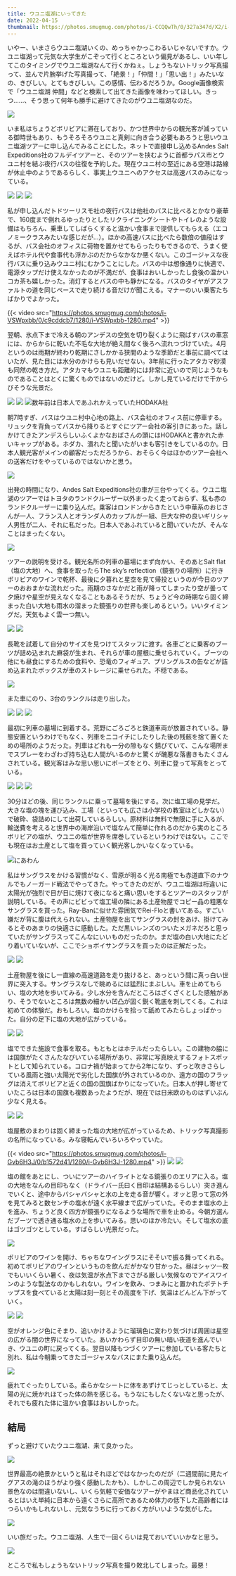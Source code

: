 ```yaml
---
title: ウユニ塩湖にいってきた
date: 2022-04-15
thumbnail: https://photos.smugmug.com/photos/i-CCQQwTh/0/327a347d/X2/i-CCQQwTh-X2.jpg
---
```


いやー、いまさらウユニ塩湖いくの、めっちゃかっこわるいじゃないですか。ウユニ塩湖って元気な大学生がこぞって行くところという偏見があるし、いい年してこのタイミングでウユニ塩湖なんて行くかねぇ。しょうもないトリック写真撮って、並んで片腕挙げた写真撮って、「絶景！」「仲間！」「思い出！」みたいなの、きびしい。とてもきびしい。この感情、伝わるだろうか。Google画像検索で「ウユニ塩湖 仲間」などと検索して出てきた画像を味わってほしい。きっつ……、そう思って何年も勝手に避けてきたのがウユニ塩湖なのだ。

![](https://photos.smugmug.com/photos/i-thLrw3T/0/b2bdcefa/X2/i-thLrw3T-X2.jpg)

いま私はちょうどボリビアに滞在しており、かつ世界中からの観光客が減っている御時世もあり、もうそろそろウユニと真剣に向き合う必要もあろうと思いウユニ塩湖ツアーに申し込んでみることにした。ネットで直接申し込めるAndes Salt Expeditions社のフルデイツアーと、そのツアーを挟むように首都ラパス市とウユニ村を結ぶ夜行バスの往復を予約した。現在ウユニ村の至近にある空港は路線が休止中のようであるらしく、事実上ウユニへのアクセスは高速バスのみになっている。

![](https://photos.smugmug.com/photos/i-7fgBwc5/0/0ff4d21a/X2/i-7fgBwc5-X2.jpg)
![](https://photos.smugmug.com/photos/i-38R2J5V/0/f54ac794/X2/i-38R2J5V-X2.jpg)
![](https://photos.smugmug.com/photos/i-pTR29gG/0/9e0ed46d/X2/i-pTR29gG-X2.jpg)

私が申し込んだトドツーリスモ社の夜行バスは他社のバスに比べるとかなり豪華で、160度まで倒れるゆったりとしたリクライニングシートやトイレのような設備はもちろん、乗車してしばらくすると温かい食事まで提供してもらえる（エコノミークラスみたいな感じだが…）。ほかの高速バスに比べたら数倍の値段はするが、バス会社のオフィスに荷物を置かせてもらったりもできるので、うまく使えばホテル代や食事代も浮かぶのだからなかなか悪くない。このゴージャスな夜行バスに乗り込みウユニ村にむかうことにした。バスの中は想像通りに快適で、電源タップだけ使えなかったのが不満だが、食事はおいしかったし食後の温かいコカ茶も嬉しかった。消灯するとバスの中も静かになる。バスのタイヤがアスファルトの道を同じペースで走り続ける音だけが聞こえる。マナーのいい乗客たちばかりでよかった。

{{< video src="https://photos.smugmug.com/photos/i-VSWpxbb/0/c9cddcb7/1280/i-VSWpxbb-1280.mp4" >}}

翌朝、氷点下まで冷える朝のアンデスの空気を切り裂くように飛ばすバスの車窓には、からからに乾いた不毛な大地が絶え間なく後ろへ流れつづけていた。4月というのは雨期が終わり乾期にさしかかる狭間のような季節だと事前に調べてはいたが、見た目には水分のかけらも見いだせない。3年前に行ったアタカマ砂漠も同然の乾き方だ。アタカマもウユニも距離的には非常に近いので同じようなものであることはとくに驚くものではないのだけど。しかし見ているだけで干からびそうな光景だ。

![](https://photos.smugmug.com/photos/i-zTbg323/0/eeae970d/X2/i-zTbg323-X2.jpg)
![](https://photos.smugmug.com/photos/i-jVv9WKz/0/f8f6896e/X2/i-jVv9WKz-X2.jpg)
![数年前は日本人であふれかえっていたHODAKA社](https://photos.smugmug.com/photos/i-t5fjLj8/0/f8c93b36/X2/i-t5fjLj8-X2.jpg)

朝7時すぎ、バスはウユニ村中心地の路上、バス会社のオフィス前に停車する。リュックを背負ってバスから降りるとすぐにツアー会社の客引きにあった。話しかけてきたアンデスらしいふくよかなおばさんの頭にはHODAKAと書かれた赤いキャップがある。ホダカ、潰れたと聞いたがいまも客引きをしているのか。日本人観光客がメインの顧客だっただろうから、おそらく今はほかのツアー会社への送客だけをやっているのではないかと思う。

![](https://photos.smugmug.com/photos/i-K2v94sB/0/70895ec6/X2/i-K2v94sB-X2.jpg)

出発の時間になり、Andes Salt Expeditions社の車が三台やってくる。ウユニ塩湖のツアーではトヨタのランドクルーザー以外まったく走っておらず、私も赤のランドクルーザーに乗り込んだ。乗客はロンドンからきたという中華系のおじさんが一人、フランス人とオランダ人のカップルが一組、巨大な仲の良いギリシャ人男性が二人、それに私だった。日本人であふれていると聞いていたが、そんなことはまったくない。

![](https://photos.smugmug.com/photos/i-5vBCfVG/0/2e18a599/X2/i-5vBCfVG-X2.jpg)

ツアーの説明を受ける。観光名所の列車の墓場にまず向かい、そのあとSalt flat（塩の大地）へ、食事を取ったらThe sky’s reflection（鏡張りの場所）に行きボリビアのワインで乾杯、最後に夕暮れと星空を見て帰投というのが今日のツアーのおおまかな流れだった。雨期のさなかだと雨が降ってしまったり空が曇って夕焼けや星空が見えなくなることもあるそうだが、ちょうど今の時期なら固く締まった白い大地も雨水の溜まった鏡張りの世界も楽しめるという。いいタイミングだ。天気もよく雲一つ無い。

![](https://photos.smugmug.com/photos/i-RcZLD3R/0/8ecc48da/X2/i-RcZLD3R-X2.jpg)
![](https://photos.smugmug.com/photos/i-q2Hgg64/0/d5fd69ec/X2/i-q2Hgg64-X2.jpg)

長靴を試着して自分のサイズを見つけてスタッフに渡す。各車ごとに乗客のブーツが詰め込まれた麻袋が生まれ、それらが車の屋根に乗せられていく。ブーツの他にも昼食にするための食料や、恐竜のフィギュア、プリングルスの缶などが詰め込まれたボックスが車のストレージに乗せられた。不穏である。

![](https://photos.smugmug.com/photos/i-xG9G3GT/0/e15318fc/X2/i-xG9G3GT-X2.jpg)

また車にのり、3台のランクルは走り出した。

![](https://photos.smugmug.com/photos/i-Ww2SWQS/0/39aa3890/X2/i-Ww2SWQS-X2.jpg)
![](https://photos.smugmug.com/photos/i-TXXdM8N/0/afa2f736/X2/i-TXXdM8N-X2.jpg)
![](https://photos.smugmug.com/photos/i-D77Pg4V/0/1011bc00/X2/i-D77Pg4V-X2.jpg)

最初に列車の墓場に到着する。荒野にごろごろと鉄道車両が放置されている。静態安置というわけでもなく、列車をニコイチにしたりした後の残骸を捨て置くための場所のようだった。列車はどれも一分の隙もなく錆びていて、こんな場所までスプレーをわざわざ持ち込む人間がいるのかと驚くが醜悪な落書きもたくさんされている。観光客はみな思い思いにポーズをとり、列車に登って写真をとっている。

![](https://photos.smugmug.com/photos/i-Tqd2BrK/0/47f657c5/X2/i-Tqd2BrK-X2.jpg)
![](https://photos.smugmug.com/photos/i-66kc39N/0/5b57a36a/X2/i-66kc39N-X2.jpg)
![](https://photos.smugmug.com/photos/i-DrX7SL4/0/b2f8cf89/X2/i-DrX7SL4-X2.jpg)

30分ほどの後、同じランクルに乗って墓場を後にする。次に塩工場の見学だ。大きな塩の塊を運び込み、工場（といっても広さは小学校の教室ほどしかない）で破砕、袋詰めにして出荷しているらしい。原材料は無料で無限に手に入るが、輸送費を考えると世界中の海岸沿いで塩なんて簡単に作れるのだから実のところボリビアの塩が、ウユニの塩が世界を席巻しているというわけではない。ここでも現在はお土産として塩を買っていく観光客しかいなくなっている。

![にあわん](https://photos.smugmug.com/photos/i-9RgVbHf/0/4424595c/X2/i-9RgVbHf-X2.jpg)

私はサングラスをかける習慣がなく、雪原が明るく光る南極でも赤道直下のナウルでもノーガード戦法でやってきた。やってきたのだが、ウユニ塩湖は桁違いに太陽光が強烈で目が日に焼けて夜になると痛い思いをするとツアーのスタッフが説明している。その声にビビって塩工場の隣にある土産物屋でコピー品の粗悪なサングラスを買った。Ray-Banに似せた雰囲気でRei-Floと書いてある。すごい嫌だが背に腹は代えられない。土産物屋を出てサングラスの封をあけ、掛けてみるとそのあまりの快適さに感動した。ただ黒いレンズのついたメガネだろと思っていたがサングラスってこんなにいいものだったのか。まだ塩の白い大地にたどり着いていないが、ここでショボイサングラスを買ったのは正解だった。

![](https://photos.smugmug.com/photos/i-JGc97RQ/0/b99df82d/X2/i-JGc97RQ-X2.jpg)
![](https://photos.smugmug.com/photos/i-XjpZH6X/0/02943370/X2/i-XjpZH6X-X2.jpg)

土産物屋を後にし一直線の高速道路を走り抜けると、あっという間に真っ白い世界に突入する。サングラスなしで眺めるには猛烈にまぶしい。車を止めてもらい、塩の大地を歩いてみる。少し水分を含んだところはざくざくとした感触があり、そうでないところは無数の細かい凹凸が固く鋭く靴底を刺してくる。これは初めての体験だ。おもしろい。塩のかけらを拾って舐めてみたらしょっぱかった。自分の足下に塩の大地が広がっている。

![](https://photos.smugmug.com/photos/i-mdWdxfJ/0/d2a1b850/X2/i-mdWdxfJ-X2.jpg)
![](https://photos.smugmug.com/photos/i-Rrqp8zt/0/de96d065/X2/i-Rrqp8zt-X2.jpg)

塩でできた施設で食事を取る。もともとはホテルだったらしい。この建物の脇には国旗がたくさんたなびいている場所があり、非常に写真映えするフォトスポットとして知られている。コロナ禍が始まってから2年になり、ずっと吹きさらしている風雨と強い太陽光で劣化した国旗が外されているのか、遠方の国のフラッグは消えてボリビアと近くの国の国旗ばかりになっていた。日本人が押し寄せていたころは日本の国旗も複数あったようだが、現在では日米欧のものはずいぶん少なく見える。

![](https://photos.smugmug.com/photos/i-s4LnmZF/0/d3eb8000/X2/i-s4LnmZF-X2.jpg)
![](https://photos.smugmug.com/photos/i-f6QfWTT/0/6bd7e85b/X2/i-f6QfWTT-X2.jpg)

塩屋敷のまわりは固く締まった塩の大地が広がっているため、トリック写真撮影の名所になっている。みな寝転んでいろいろやっていた。

{{< video src="https://photos.smugmug.com/photos/i-Gvb6H3J/0/b1572d41/1280/i-Gvb6H3J-1280.mp4" >}}
![](https://photos.smugmug.com/photos/i-CCQQwTh/0/327a347d/X2/i-CCQQwTh-X2.jpg)
![](https://photos.smugmug.com/photos/i-5RcqTGW/0/3f67d8ed/X2/i-5RcqTGW-X2.jpg)

塩の館をあとにし、ついにツアーのハイライトとなる鏡張りのエリアに入る。塩の大地をなんの目印もなく（ドライバー氏曰く目印は結構あるらしい）突き進んでいくと、途中からバシャバシャと水の上を走る音が響く。オッと思って窓の外を見てみると数センチの塩水が遠く水平線まで広がっていた。そのまま塩水の上を進み、ちょうど良く四方が鏡張りになるような場所で車を止める。今朝方選んだブーツで透き通る塩水の上を歩いてみる。思いのほか冷たい。そして塩水の底はゴツゴツとしている。すばらしい光景だった。

![](https://photos.smugmug.com/photos/i-gkWW9zk/0/2ba0a0a7/X2/i-gkWW9zk-X2.jpg)

ボリビアのワインを開け、ちゃちなワイングラスにそそいで振る舞ってくれる。初めてボリビアのワインというものを飲んだがかなり甘かった。昼はシャツ一枚でもいいくらい暑く、夜は気温が氷点下までさがる厳しい気候なのでアイスワインのような製法なのかもしれない。ワインを飲み、つまみにと置かれたポテトチップスを食べていると太陽は刻一刻とその高度を下げ、気温はどんどん下がっていく。

![](https://photos.smugmug.com/photos/i-3W9dL4G/0/cab958ae/X2/i-3W9dL4G-X2.jpg)
![](https://photos.smugmug.com/photos/i-rtLQVtw/0/38a9f1e8/X2/i-rtLQVtw-X2.jpg)

空がオレンジ色にそまり、追いかけるように瑠璃色に変わり気づけば周囲は星空の広がる闇の世界になっていた。あいかわらず目印の無い暗い夜道を進んでいき、ウユニの町に戻ってくる。翌日以降もつづくツアーに参加している客たちと別れ、私は今朝乗ってきたゴージャスなバスにまた乗り込んだ。

![](https://photos.smugmug.com/photos/i-SJgfbct/0/c68955f4/X2/i-SJgfbct-X2.jpg)

疲れてぐったりしている。柔らかなシートに体をあずけてじっとしていると、太陽の光に焼かれほてった体の熱を感じる。もうなにもしたくないなと思ったが、それでも疲れた体に温かい食事はおいしかった。

## 結局

ずっと避けていたウユニ塩湖、来て良かった。

![](https://photos.smugmug.com/photos/i-8q7drXD/0/9957a5b8/X2/i-8q7drXD-X2.jpg)

世界最高の絶景かというと私はそれほどではなかったのだが（二週間前に見たイグアスの滝のほうがより強く感動したかも）、しかしこの周辺でしか見られない景色なのは間違いないし、いくら気軽で安価なツアーがやまほど商品化されているとはいえ単純に日本から遠くさらに高所であるため体力の低下した高齢者にはつらいかもしれないし、元気なうちに行っておく方がいいような気がした。

![](https://photos.smugmug.com/photos/i-cTTQsds/0/7ee166b5/X2/i-cTTQsds-X2.jpg)

いい旅だった。ウユニ塩湖、人生で一回くらいは見ておいていいかなと思う。

![](https://photos.smugmug.com/photos/i-JL3xTsf/0/e10bafc7/X2/i-JL3xTsf-X2.jpg)

ところで私もしょうもないトリック写真を撮り敗北してしまった。最悪！
